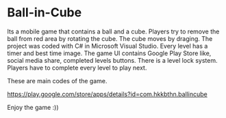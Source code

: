# Ball-in-Cube

Its a mobile game that contains a ball and a cube.
Players try to remove the ball from red area by rotating the cube. 
The cube moves by draging.
The project was coded with C# in Microsoft Visual Studio.
Every level has a timer and best time image.
The game UI contains Google Play Store like, social media share, completed levels buttons.
There is a level lock system. Players have to complete every level to play next.

These are main codes of the game.

https://play.google.com/store/apps/details?id=com.hkkbthn.ballincube

Enjoy the game :))
